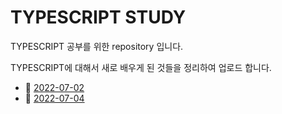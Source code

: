 # TYPESCRIPT STUDY

TYPESCRIPT 공부를 위한 repository 입니다.

TYPESCRIPT에 대해서 새로 배우게 된 것들을 정리하여 업로드 합니다.

- :memo: [2022-07-02](https://github.com/Verdemese/typescript-study/blob/main/learned/20220702.md)
- :memo: [2022-07-04](https://github.com/Verdemese/typescript-study/blob/main/learned/20220704.md)
